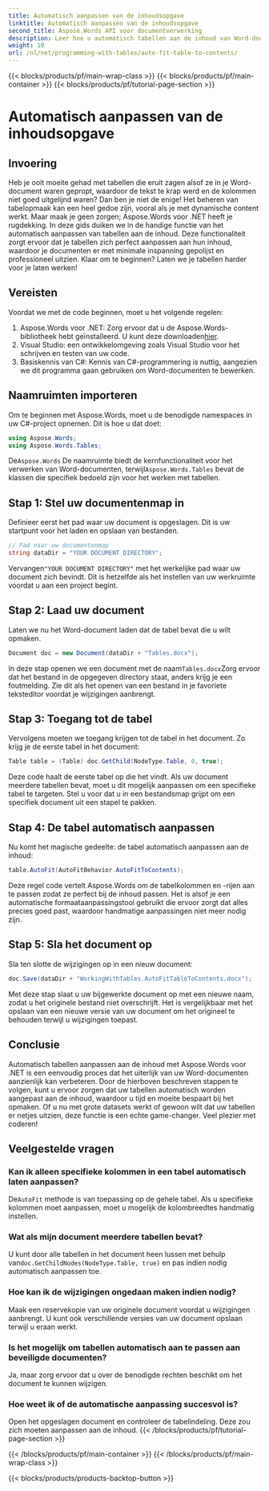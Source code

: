 ```yaml
---
title: Automatisch aanpassen van de inhoudsopgave
linktitle: Automatisch aanpassen van de inhoudsopgave
second_title: Aspose.Words API voor documentverwerking
description: Leer hoe u automatisch tabellen aan de inhoud van Word-documenten kunt aanpassen met Aspose.Words voor .NET met deze gids. Perfect voor dynamische en nette documentopmaak.
weight: 10
url: /nl/net/programming-with-tables/auto-fit-table-to-contents/
---
```


{{< blocks/products/pf/main-wrap-class >}}
{{< blocks/products/pf/main-container >}}
{{< blocks/products/pf/tutorial-page-section >}}

# Automatisch aanpassen van de inhoudsopgave

## Invoering

Heb je ooit moeite gehad met tabellen die eruit zagen alsof ze in je Word-document waren gepropt, waardoor de tekst te krap werd en de kolommen niet goed uitgelijnd waren? Dan ben je niet de enige! Het beheren van tabelopmaak kan een heel gedoe zijn, vooral als je met dynamische content werkt. Maar maak je geen zorgen; Aspose.Words voor .NET heeft je rugdekking. In deze gids duiken we in de handige functie van het automatisch aanpassen van tabellen aan de inhoud. Deze functionaliteit zorgt ervoor dat je tabellen zich perfect aanpassen aan hun inhoud, waardoor je documenten er met minimale inspanning gepolijst en professioneel uitzien. Klaar om te beginnen? Laten we je tabellen harder voor je laten werken!

## Vereisten

Voordat we met de code beginnen, moet u het volgende regelen:

1.  Aspose.Words voor .NET: Zorg ervoor dat u de Aspose.Words-bibliotheek hebt geïnstalleerd. U kunt deze downloaden[hier](https://releases.aspose.com/words/net/).
2. Visual Studio: een ontwikkelomgeving zoals Visual Studio voor het schrijven en testen van uw code.
3. Basiskennis van C#: Kennis van C#-programmering is nuttig, aangezien we dit programma gaan gebruiken om Word-documenten te bewerken.

## Naamruimten importeren

Om te beginnen met Aspose.Words, moet u de benodigde namespaces in uw C#-project opnemen. Dit is hoe u dat doet:

```csharp
using Aspose.Words;
using Aspose.Words.Tables;
```

 De`Aspose.Words` De naamruimte biedt de kernfunctionaliteit voor het verwerken van Word-documenten, terwijl`Aspose.Words.Tables` bevat de klassen die specifiek bedoeld zijn voor het werken met tabellen.

## Stap 1: Stel uw documentenmap in

Definieer eerst het pad waar uw document is opgeslagen. Dit is uw startpunt voor het laden en opslaan van bestanden.

```csharp
// Pad naar uw documentenmap
string dataDir = "YOUR DOCUMENT DIRECTORY";
```

 Vervangen`"YOUR DOCUMENT DIRECTORY"` met het werkelijke pad waar uw document zich bevindt. Dit is hetzelfde als het instellen van uw werkruimte voordat u aan een project begint.

## Stap 2: Laad uw document

Laten we nu het Word-document laden dat de tabel bevat die u wilt opmaken.

```csharp
Document doc = new Document(dataDir + "Tables.docx");
```

 In deze stap openen we een document met de naam`Tables.docx`Zorg ervoor dat het bestand in de opgegeven directory staat, anders krijg je een foutmelding. Zie dit als het openen van een bestand in je favoriete teksteditor voordat je wijzigingen aanbrengt.

## Stap 3: Toegang tot de tabel

Vervolgens moeten we toegang krijgen tot de tabel in het document. Zo krijg je de eerste tabel in het document:

```csharp
Table table = (Table) doc.GetChild(NodeType.Table, 0, true);
```

Deze code haalt de eerste tabel op die het vindt. Als uw document meerdere tabellen bevat, moet u dit mogelijk aanpassen om een specifieke tabel te targeten. Stel u voor dat u in een bestandsmap grijpt om een specifiek document uit een stapel te pakken.

## Stap 4: De tabel automatisch aanpassen

Nu komt het magische gedeelte: de tabel automatisch aanpassen aan de inhoud:

```csharp
table.AutoFit(AutoFitBehavior.AutoFitToContents);
```

Deze regel code vertelt Aspose.Words om de tabelkolommen en -rijen aan te passen zodat ze perfect bij de inhoud passen. Het is alsof je een automatische formaataanpassingstool gebruikt die ervoor zorgt dat alles precies goed past, waardoor handmatige aanpassingen niet meer nodig zijn.

## Stap 5: Sla het document op

Sla ten slotte de wijzigingen op in een nieuw document:

```csharp
doc.Save(dataDir + "WorkingWithTables.AutoFitTableToContents.docx");
```

Met deze stap slaat u uw bijgewerkte document op met een nieuwe naam, zodat u het originele bestand niet overschrijft. Het is vergelijkbaar met het opslaan van een nieuwe versie van uw document om het origineel te behouden terwijl u wijzigingen toepast.

## Conclusie

Automatisch tabellen aanpassen aan de inhoud met Aspose.Words voor .NET is een eenvoudig proces dat het uiterlijk van uw Word-documenten aanzienlijk kan verbeteren. Door de hierboven beschreven stappen te volgen, kunt u ervoor zorgen dat uw tabellen automatisch worden aangepast aan de inhoud, waardoor u tijd en moeite bespaart bij het opmaken. Of u nu met grote datasets werkt of gewoon wilt dat uw tabellen er netjes uitzien, deze functie is een echte game-changer. Veel plezier met coderen!

## Veelgestelde vragen

### Kan ik alleen specifieke kolommen in een tabel automatisch laten aanpassen?
 De`AutoFit` methode is van toepassing op de gehele tabel. Als u specifieke kolommen moet aanpassen, moet u mogelijk de kolombreedtes handmatig instellen.

### Wat als mijn document meerdere tabellen bevat?
 U kunt door alle tabellen in het document heen lussen met behulp van`doc.GetChildNodes(NodeType.Table, true)` en pas indien nodig automatisch aanpassen toe.

### Hoe kan ik de wijzigingen ongedaan maken indien nodig?
Maak een reservekopie van uw originele document voordat u wijzigingen aanbrengt. U kunt ook verschillende versies van uw document opslaan terwijl u eraan werkt.

### Is het mogelijk om tabellen automatisch aan te passen aan beveiligde documenten?
Ja, maar zorg ervoor dat u over de benodigde rechten beschikt om het document te kunnen wijzigen.

### Hoe weet ik of de automatische aanpassing succesvol is?
Open het opgeslagen document en controleer de tabelindeling. Deze zou zich moeten aanpassen aan de inhoud.
{{< /blocks/products/pf/tutorial-page-section >}}

{{< /blocks/products/pf/main-container >}}
{{< /blocks/products/pf/main-wrap-class >}}

{{< blocks/products/products-backtop-button >}}
